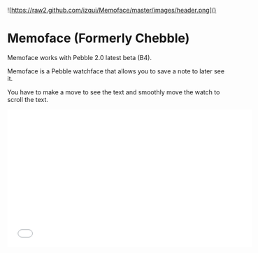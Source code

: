 ![https://raw2.github.com/izqui/Memoface/master/images/header.png]()

Memoface (Formerly Chebble)
==========

Memoface works with Pebble 2.0 latest beta (B4).

Memoface is a Pebble watchface that allows you to save a note to later see it. 

You have to make a move to see the text and smoothly move the watch to scroll the text.

<iframe width="560" height="315" src="//www.youtube.com/embed/KR7QS_GuCoM" frameborder="0" allowfullscreen></iframe>